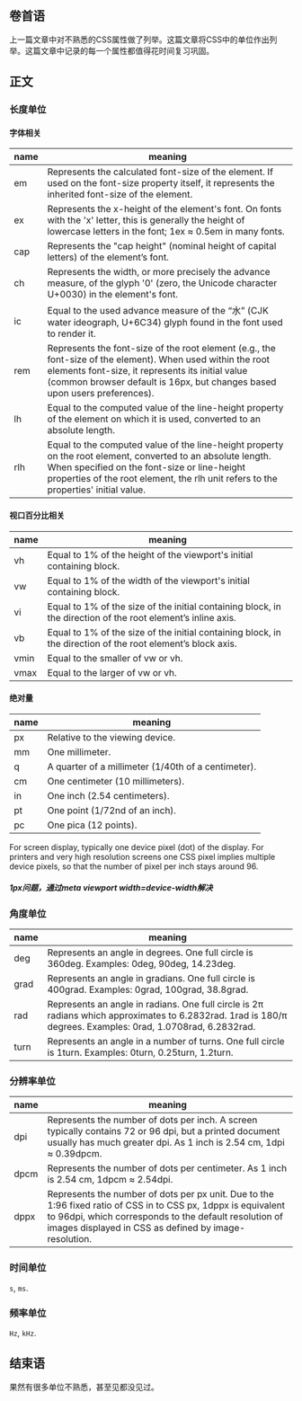 

卷首语
---

上一篇文章中对不熟悉的CSS属性做了列举。这篇文章将CSS中的单位作出列举。这篇文章中记录的每一个属性都值得花时间复习巩固。

正文
---

### 长度单位

#### 字体相关

| name | meaning |
| ---- | ------- |
| em | Represents the calculated font-size of the element. If used on the font-size property itself, it represents the inherited font-size of the element. |
| ex | Represents the x-height of the element's font. On fonts with the 'x' letter, this is generally the height of lowercase letters in the font; 1ex ≈ 0.5em in many fonts. |
| cap | Represents the "cap height" (nominal height of capital letters) of the element’s font. |
| ch | Represents the width, or more precisely the advance measure, of the glyph '0' (zero, the Unicode character U+0030) in the element's font. |
| ic | Equal to the used advance measure of the “水” (CJK water ideograph, U+6C34) glyph found in the font used to render it. |
| rem | Represents the font-size of the root element (e.g., the font-size of the <html> element). When used within the root elements font-size, it represents its initial value (common browser default is 16px, but changes based upon users preferences). |
| lh | Equal to the computed value of the line-height property of the element on which it is used, converted to an absolute length. |
| rlh | Equal to the computed value of the line-height property on the root element, converted to an absolute length. When specified on the font-size or line-height properties of the root element, the rlh unit refers to the properties' initial value. |

#### 视口百分比相关

| name | meaning |
| ---- | ------- |
| vh | Equal to 1% of the height of the viewport's initial containing block. |
| vw | Equal to 1% of the width of the viewport's initial containing block. |
| vi | Equal to 1% of the size of the initial containing block, in the direction of the root element’s inline axis. |
| vb | Equal to 1% of the size of the initial containing block, in the direction of the root element’s block axis. |
| vmin | Equal to the smaller of vw or vh. |
| vmax | Equal to the larger of vw or vh. |

#### 绝对量

| name | meaning |
| ---- | ------- |
| px | Relative to the viewing device. |
| mm | One millimeter. |
| q | A quarter of a millimeter (1/40th of a centimeter). |
| cm | One centimeter (10 millimeters). |
| in | One inch (2.54 centimeters). |
| pt | One point (1/72nd of an inch). |
| pc | One pica (12 points). |

For screen display, typically one device pixel (dot) of the display.
For printers and very high resolution screens one CSS pixel implies multiple device pixels, so that the number of pixel per inch stays around 96.

##### 1px问题，通过meta viewport width=device-width解决

### 角度单位

| name | meaning |
| ---- | ------- |
| deg | Represents an angle in degrees. One full circle is 360deg. Examples: 0deg, 90deg, 14.23deg. |
| grad | Represents an angle in gradians. One full circle is 400grad. Examples: 0grad, 100grad, 38.8grad. |
| rad | Represents an angle in radians. One full circle is 2π radians which approximates to 6.2832rad. 1rad is 180/π degrees. Examples: 0rad, 1.0708rad, 6.2832rad. |
| turn | Represents an angle in a number of turns. One full circle is 1turn. Examples: 0turn, 0.25turn, 1.2turn. |

### 分辨率单位

| name | meaning |
| ---- | ------- |
| dpi | Represents the number of dots per inch. A screen typically contains 72 or 96 dpi, but a printed document usually has much greater dpi. As 1 inch is 2.54 cm, 1dpi ≈ 0.39dpcm. |
| dpcm | Represents the number of dots per centimeter. As 1 inch is 2.54 cm, 1dpcm ≈ 2.54dpi. |
| dppx | Represents the number of dots per px unit. Due to the 1:96 fixed ratio of CSS in to CSS px, 1dppx is equivalent to 96dpi, which corresponds to the default resolution of images displayed in CSS as defined by image-resolution. |

### 时间单位

`s`, `ms`.

### 频率单位

`Hz`, `kHz`.

结束语
---

果然有很多单位不熟悉，甚至见都没见过。
